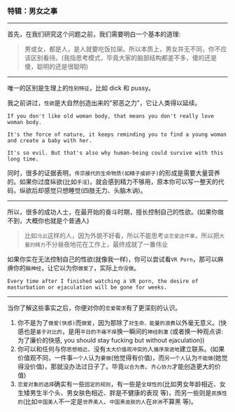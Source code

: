 ### 特辑：男女之事

___

首先，在我们研究这个问题之前，我们需要明白一个基本的道理:

> 男或女，都是人，是人就要吃饭拉屎。所以本质上，男女并无不同，你不应该区别看待。(我指思考模式，毕竟大家的脑部结构都差不多，傻的还是傻，聪明的还是很聪明)

___

唯一的区别是生理上的`性别特征`，比如 dick 和 pussy。

我之前讲过，`性欲`是大自然创造出来的"邪恶之力"，它让人类得以延续。

```
If you don't like old woman body, that means you don't really love woman body.

It's the force of nature, it keeps reminding you to find a young woman and create a baby with her.

It's so evil. But that's also why human-being could survive with this long time.
```

同时，很多的证据表明，`传宗接代的生命物质(如精子或卵子)`的形成是需要大量营养的。如果你过度纵欲(比如`手淫`)，就会感到精力不够用，原本你可以写一整天的代码，纵欲后却感觉只想睡觉(四肢无力、头脑木讷)。

___

所以，很多的成功人士，在最开始的奋斗时期，擅长控制自己的性欲。(如果你做不到，大概你也就是个普通人)

> 比如`马云`这样的人，因为外貌不好看，所以不能思考`谈恋爱这件事`，所以把`大量的精力`不分昼夜地花在工作上，最终成就了一番伟业

如果你实在无法控制自己的性欲(就像我一样)，你可以尝试看`VR Porn`，那可以麻痹你的`脑神经`，让它以为你`做爱了`，实际上`你没做`。

```
Every time after I finished watching a VR porn, the desire of masturbation or ejaculation will be gone for weeks.
```
___

当你了解这些事实之后，你便对你的`恋爱需求`有了更深刻的认识。

1. 你不是为了`做爱(快感)`而`做爱`，因为那除了`对生命、能量的浪费`以外毫无意义。(快感也是`基于对比的`，是用`平日的不痛不痒`换一瞬间的`神经刺激` (或者换一种观点讲: 为了廉价的快感, you should stay fucking but without ejaculation))
2. 你可以和任何与你`思想相近`、没有`太大价值观冲突的`人`循序渐进地`建立联系。(如果价值观不同，一件事`一个人`认为`要做`(他觉得有价值)，而`另一个人`认为`不能做`(她觉得没价值)，那就没办法过日子了。毕竟`以合为贵`、`齐心协力`才能创造更大的价值)
3. `恋爱对象的选择`确实有一些`固定的规则`，有一些是`全球性的`(比如男女年龄相近、女生矮男生半个头、男女肤色相近、胖是不健康的表现 等)，而另一些则是`民族性的`(比如`中国美人`不一定是`世界美人`、`中国黑皮肤的人`在`非洲`不算黑 等)。